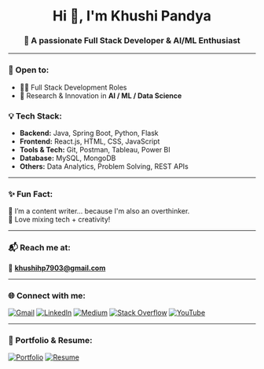 <h1 align="center">Hi 👋, I'm Khushi Pandya</h1>
<h3 align="center">🚀 A passionate Full Stack Developer & AI/ML Enthusiast</h3>

---

### 💼 Open to:
- 👩‍💻 Full Stack Development Roles
- 🧠 Research & Innovation in **AI / ML / Data Science**

### 💡 Tech Stack:
- **Backend:** Java, Spring Boot, Python, Flask  
- **Frontend:** React.js, HTML, CSS, JavaScript  
- **Tools & Tech:** Git, Postman, Tableau, Power BI  
- **Database:** MySQL, MongoDB  
- **Others:** Data Analytics, Problem Solving, REST APIs


---

### ✨ Fun Fact:
📝 I’m a content writer... because I'm also an overthinker.  
🧠 Love mixing tech + creativity!

---

### 📬 Reach me at:
📧 **khushihp7903@gmail.com**

---

### 🌐 Connect with me:
[![Gmail](https://img.shields.io/badge/Gmail-D14836?logo=gmail&logoColor=white)](mailto:khushihp7903@gmail.com)
[![LinkedIn](https://img.shields.io/badge/LinkedIn-%230077B5.svg?logo=linkedin&logoColor=white)](https://linkedin.com/in/khushi-pandya-b91457221)
[![Medium](https://img.shields.io/badge/Medium-12100E?logo=medium&logoColor=white)](https://medium.com/@khushihp7903)
[![Stack Overflow](https://img.shields.io/badge/-Stackoverflow-FE7A16?logo=stack-overflow&logoColor=white)](https://stackoverflow.com/users/18177406)
[![YouTube](https://img.shields.io/badge/YouTube-%23FF0000.svg?logo=YouTube&logoColor=white)](https://youtube.com/@UC4HyyfL5kfSeARdrG3F8M4w)

---
### 📁 Portfolio & Resume:
[![Portfolio](https://img.shields.io/badge/Portfolio-000000?style=for-the-badge&logo=vercel&logoColor=white)]([https://your-portfolio-link.com](https://khushipandya.vercel.app/))
[![Resume](https://img.shields.io/badge/Resume-FF6F00?style=for-the-badge&logo=Adobe%20Acrobat%20Reader&logoColor=white)]([https://your-resume-link.com](https://drive.google.com/file/d/1TREnspFwqNT-hs5-hUrgUy9Dr28mt7D1/view?usp=sharing))
